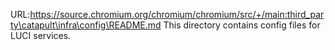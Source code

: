 URL:https://source.chromium.org/chromium/chromium/src/+/main:third_party\catapult\infra\config\README.md
This directory contains config files for LUCI services.
